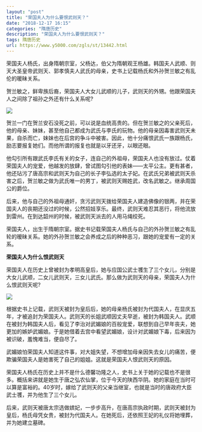 ```yaml
---
layout: "post"
title: "荣国夫人为什么要恨武则天？"
date: "2018-12-17 16:15"
categories: "隋唐历史"
description: "荣国夫人为什么要恨武则天？"
tags: 隋唐历史
url: https://www.y5000.com/zgls/st/13442.html
---
```






荣国夫人杨氏，出身隋朝宗室，父杨达，伯父为隋朝观王杨雄。韩国夫人武顺、则天大圣皇帝武则天、郭孝慎夫人武氏的母亲，史书上记载杨氏和外孙贺兰敏之有乱伦的暖昧关系。

贺兰敏之，鲜卑族后裔，荣国夫人大女儿武顺的儿子，武则天的外甥。他跟荣国夫人之间除了祖孙之外还有什么关系呢?

![](https://img.y5000.com/uploads/allimg/170214/8-1F214143514305.jpg)

贺兰一门在贺兰安石没死之前，可以说是血统高贵的。但在贺兰敏之的父亲死后，他的母亲、妹妹，甚至他自己都成为武氏与李氏的玩物。他的母亲因毒害武则天未果，自杀而亡，妹妹也在后宫的争斗中被害。因此，他十分痛恨武氏一族跟杨氏，励志要报复她们。而他所谓的报复也就是以牙还牙，以眼还眼。

他勾引所有跟武氏李氏有关的女子，连自己的外祖母，荣国夫人也没有放过。仗着荣国夫人的宠爱，他越发的放肆，曾试图勾引他的表妹——太平公主。更有甚者，他还玷污了唐高宗和武则天为自己的长子李弘选的太子妃。在武氏兄弟被武则天杀害之后，贺兰敏之做为武氏唯一的男丁，被武则天赐姓武，改名武敏之。继承周国公的爵位。

后来，他与自己的外祖母通奸，贪污武则天拨给荣国夫人建造佛像的银两，并在荣国夫人的丧期还没过的时候，公然招妓享乐。最终，武则天难忍其恶行，将他流放到雷州。在到达韶州的时候，被武则天派去的人用马绳绞死。

荣国夫人，出生于隋朝宗室。据史书记载荣国夫人杨氏与自己的外孙贺兰敏之有乱轮的暧昧关系。她的外孙贺兰敏之会养成之后的种种恶习，跟她的宠爱有一定的关系。

**荣国夫人为什么恨武则天**

荣国夫人在历史上曾被封为孝明高皇后，她与应国公武士彟生了三个女儿，分别是大女儿武顺，二女儿武则天，三女儿武氏。那么做为武则天的母亲，荣国夫人为什么恨武则天呢?

![](https://img.y5000.com/uploads/allimg/170214/144204J32-0.jpg)

根据史书上记载，武则天被封为皇后后，她的母亲杨氏被封为代国夫人，在显庆五年，才被追封为荣国夫人。武则天的长姐武顺因丈夫早逝，被封为韩国夫人。武顺在被封为韩国夫人后，看见了李治对武媚娘的百般宠爱，联想到自己早年丧夫，她更加的嫉妒武媚娘。于是她借着去宫中看望武媚娘，设计对武媚娘下毒，后来因为被识破，羞愧难当，便自尽了。

武媚娘怕荣国夫人知道这件事，对大姐失望，不想增加母亲因失去女儿的痛苦，便欺骗荣国夫人是她害死了自己的姐姐。这就是荣国夫人恨武则天的原因。

荣国夫人杨氏在历史上并不是什么德馨功隆之人，史书上关于她的记载也不是很多。概括来讲就是她生于唐之弘农仙掌，位于今天的陕西华阴。她的家庭在当时可以算是富裕的。40岁时，嫁给了武则天的父亲当继室，也就是当时的唐政府大臣武士彟，并为他生了三个女儿。

后来，武则天被唐太宗选做嫔妃，一步步高升，在唐高宗执政时期，武则天被封为皇后，杨氏母凭女贵，被封为代国夫人。在她死后，还依照王妃的礼仪将她埋葬，并为她建立墓碑。
